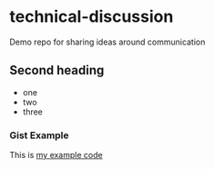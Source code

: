 # technical-discussion
Demo repo for sharing ideas around communication

## Second heading
* one
* two
* three


### Gist Example
This is [my example code](https://gist.github.com/cathy-zheng/dd00c25a37cd4c48bb1adecdd68072bd)
